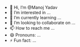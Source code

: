 - 👋 Hi, I’m @Manoj Yadav
- 👀 I’m interested in ...
- 🌱 I’m currently learning ...
- 💞️ I’m looking to collaborate on ...
- 📫 How to reach me ...
- 😄 Pronouns: ...
- ⚡ Fun fact: ...

<!---
manojyadavg is a ✨ special ✨ repository because its `README.md` (this file) appears on your GitHub profile.
You can click the Preview link to take a look at your changes.
--->
